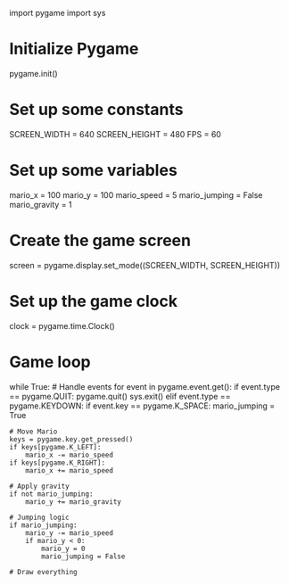 import pygame
import sys

# Initialize Pygame
pygame.init()

# Set up some constants
SCREEN_WIDTH = 640
SCREEN_HEIGHT = 480
FPS = 60

# Set up some variables
mario_x = 100
mario_y = 100
mario_speed = 5
mario_jumping = False
mario_gravity = 1

# Create the game screen
screen = pygame.display.set_mode((SCREEN_WIDTH, SCREEN_HEIGHT))

# Set up the game clock
clock = pygame.time.Clock()

# Game loop
while True:
    # Handle events
    for event in pygame.event.get():
        if event.type == pygame.QUIT:
            pygame.quit()
            sys.exit()
        elif event.type == pygame.KEYDOWN:
            if event.key == pygame.K_SPACE:
                mario_jumping = True

    # Move Mario
    keys = pygame.key.get_pressed()
    if keys[pygame.K_LEFT]:
        mario_x -= mario_speed
    if keys[pygame.K_RIGHT]:
        mario_x += mario_speed

    # Apply gravity
    if not mario_jumping:
        mario_y += mario_gravity

    # Jumping logic
    if mario_jumping:
        mario_y -= mario_speed
        if mario_y < 0:
            mario_y = 0
            mario_jumping = False

    # Draw everything
